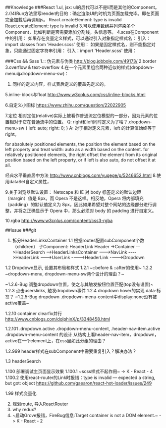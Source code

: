 ##Knowledge
###React
1.ul, jsx: ul的后代可以不是li而是其他的Component。
2.(!4)Run方法里写render的目的：确定渲染UI的时机为页面加载完毕。即在页面完全加载后再调用js。
React.createElement: type is invalid React.createElement: type is invalid
3.可以使用数组并列渲染多个Component，比如判断是否需要添加分割线，头信息等。
4.scss在Component中的引用：
  如果存在变量定义样式，可以通过引入对象指定样式名：
    引入：import classes from 'Header.scss'
    使用：<Container className={classes.header-link-item} />
  如果是固定样式名，则不能指定对象，只能通过固定字符串引用：
    引入：import 'Header.scss'
    使用：<Container className="header-link-item" />


###Css && Sass
1.:: 伪元素与伪类
http://blog.jobbole.com/49173/
2.border
3.overflow & text-overflow
4.在一个元素里组合两种近似的样式(dropdown-menu与dropdown-menu-sw)：
  1) 同样的定义内容，样式表后定义的覆盖先定义的。

5.inline-block与float
http://www.w3cplus.com/css/inline-blocks.html

6.自定义小图标
https://www.zhihu.com/question/22022905

7.定位
相对定位(relative)实际上被看作普通流定位模型的一部分，因为元素的位置相对于它在普通流中的位置。
Q: right和left同时定义为了啥？.dropdown-menu-sw { left: auto; right: 0; }
A: 对于相对定义元素，left 的计算值始终等于 right。

  for absolutely positioned elements, the position the element based on the left property and treat width: auto as a width based on the content.
  for relatively positioned elements, the right offset the element from its original position based on the left property, or if left is also auto, do not offset it at all.

经典水平垂直居中方法
http://www.cnblogs.com/yugege/p/5246652.html
8.使用dataSet自定义属性，

9.关于浏览器默认设置：
Netscape 和 IE 对 body 标签定义的默认边距（margin）值是 8px。而 Opera 不是这样。相反地，Opera 将内部填充（padding）的默认值定义为 8px，因此如果希望对整个网站的边缘部分进行调整，并将之正确显示于 Opera 中，那么必须对 body 的 padding 进行自定义。

10.rgba
http://www.w3cplus.com/content/css3-rgba

##Issue
###git
1. 拆分HeaderLinksContainer
1.1 根据routes配置subComponent个数（children）
子Component: HeaderLink
Header
->Container
-->HeaderSearch
-->HeaderLinksContainer
--->NavLink
---->HeaderLink
--->UserLink
---->HeaderLink
---->Dropdown

1.2 Dropdown显示, 设置其布局和样式
1.2.1 ~::before & ::after的使用~
1.2.2 ~dropdown-menu, dropdown-menu-sw两个设计的理由？~

~1.2.6-Bug 调整dropdown位置，使之与其触发按钮位置匹配(top没有设置)~
1.2.3 点击userslinks, 触发dropdown事件
1.2.4 dropdown hover的实现 data-标签？
~1.2.5-Bug dropdown .dropdown-menu-content中display:none没有被active覆盖~

1.2.10 container clearfix并行
http://www.cnblogs.com/dolphinX/p/3348458.html

1.2.101 .dropdown.active .dropdown-menu-content, .header-nav-item.active .dropdown-menu-content 的设计
从结构上看header-nav-item，dropdown，active在一个element上，在css里如此分组的理由？

1.2.999 header样式在subComponent中需要重复引入？解决办法？

1.3 headerSearch

1.100 部署调试主页面显示效果
1.100.1 ~scss样式不起作用~ -> K - React - 4
1.100.2 使用react-router的Link时报错：type is invalid — expected a string, but got: object
https://github.com/gaearon/react-hot-loader/issues/249



1.99 样式变量化

2. 规划route, 导入ReactRouter
3. why redux?
4. ~启动Grove报错，FireBug信息:Target container is not a DOM element.~ -> K - React - 2
